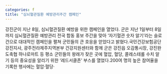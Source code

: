 ```yaml
---
categories: f
title: "심뇌혈관질환 예방관리주간 캠페인"
---
```

강진군이 지난 8일, 심뇌혈관질환 예방을 위한 캠페인을 열었다. 군은 지난 1일부터 8일까지 심뇌혈관질환 예방관리 전국 합동 홍보 주간을 맞아 ‘자기혈관 숫자 알기’라는 슬로건으로 대대적인 캠페인을 펼쳐 군민들의 큰 호응을 얻었다고 밝혔다.국민건강보험공단 강진지사, 광주전라제주지역본부 건강지원센터와 함께 군은 강진읍 오감통시장, 강진완도축협 하나로마트 등 평소 군민들의 왕래가 잦은 곳에 혈압, 혈당, 콜레스테롤 수치 알기 등의 중요성을 알리기 위한 ‘레드서클존’ 부스를 열었다.200여 명의 높은 참여율을 기록한 행사에는 혈압·혈당·
